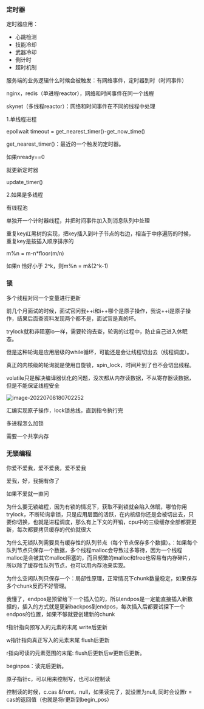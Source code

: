 ### 定时器

定时器应用：

- 心跳检测
- 技能冷却
- 武器冷却
- 倒计时
- 超时机制



服务端的业务逻辑什么时候会被触发：有网络事件，定时器到时（时间事件）

nginx，redis（单进程reactor），网络和时间事件在同一个线程

skynet（多线程reactor）：网络和时间事件在不同的线程中处理



1.单线程进程

epollwait timeout = get_nearest_timer()-get_now_time()

get_nearest_timer()：最近的一个触发的定时器。

如果nready==0

就更新定时器

update_timer()



2.如果是多线程

有线程池

单独开一个计时器线程，并把时间事件加入到消息队列中处理



重复key红黑树的实现，把key插入到叶子节点的右边，相当于中序遍历的时候，重复key是按插入顺序排序的



m%n = m-n*floor(m/n)

如果n 恰好小于 2^k，则m%n = m&(2^k-1)



### 锁

多个线程对同一个变量进行更新

前几个月面试的时候，面试官问我++i和i++哪个是原子操作，我说++i是原子操作，结果后面查资料发现两个都不是，面试官是真的坏。



trylock就和非阻塞io一样，需要轮询去查，轮询的过程中，防止自己进入休眠态。

但是这种轮询是应用层级的while循环，可能还是会让线程切出去（线程调度）。



真正的内核级的轮询就是使用自旋锁，spin_lock，时间片到了也不会切出线程。



volatile只是解决编译器优化的问题，没次都从内存读数据，不从寄存器读数据，但是不能保证线程安全



![image-20220708180702252](C:\Users\37412\AppData\Roaming\Typora\typora-user-images\image-20220708180702252.png)

汇编实现原子操作，lock锁总线，直到指令执行完



多进程怎么加锁

需要一个共享内存





### 无锁编程

你爱不爱我，爱不爱我，爱不爱我

爱我，好，我拥有你了

如果不爱就一直问

为什么要无锁编程，因为有锁的情况下，获取不到锁就会陷入休眠，哪怕你用trylock，不断轮询拿锁，只是应用层面的活跃，在内核级你还是会被切出去，只要你切换，也就是进程调度，那么有上下文的开销，cpu中的三级缓存全部都要更新，每次都要拷贝缓存的代价就很大



为什么无锁队列需要具有缓存性的队列节点（每个节点保存多个数据）。：如果每个队列节点只保存一个数据，多个线程malloc会导致过多等待，因为一个线程malloc是会被其它malloc阻塞的，而且频繁的malloc和free也容易有内存碎片，所以除了缓存性队列节点，也可以用内存池来实现。



为什么空闲队列只保存一个：局部性原理，正常情况下chunk数量稳定，如果保存多个chunk反而不好管理。



我懂了，endpos是预留给下一个插入位的，所以endpos是一定能直接插入新数据的，插入的方式就是更新backpos到endpos，每次插入后都要试探下一个endpos的位置，如果不够就要创建新的chunk



f指针指向预写入的元素的末尾  write后更新

w指针指向真正写入的元素末尾   flush后更新

r指向可读的元素范围的末尾:  flush后更新后w更新后更新。

beginpos：读完后更新。



原子指针c，可以用来控制写，也可以控制读

控制读的时候，c.cas  &front，null，如果读完了，就设置为null, 同时会设置r = cas的返回值（也就是将r更新到begin_pos）

 

